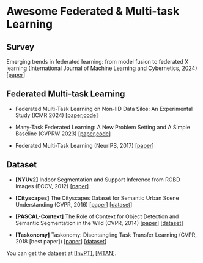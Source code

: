 # Awesome Federated & Multi-task Learning

## Survey
Emerging trends in federated learning: from model fusion to federated X learning (International Journal of Machine Learning and Cybernetics, 2024) [[paper](https://arxiv.org/pdf/2102.12920)]


## Federated Multi-task Learning
* Federated Multi-Task Learning on Non-IID Data Silos: An Experimental Study (ICMR 2024) [[paper](https://arxiv.org/pdf/2402.12876),[code](https://github.com/youngfish42/FMTL-Benchmark)]
* Many-Task Federated Learning: A New Problem Setting and A Simple Baseline (CVPRW 2023) [[paper](https://openaccess.thecvf.com/content/CVPR2023W/FedVision/papers/Cai_Many-Task_Federated_Learning_A_New_Problem_Setting_and_a_Simple_CVPRW_2023_paper.pdf),[code](https://github.com/VITA-Group/MaT-FL?tab=readme-ov-file)]

* Federated Multi-Task Learning (NeurIPS, 2017) [[paper](https://arxiv.org/pdf/1705.10467)]


## Dataset
* **[NYUv2]** Indoor Segmentation and Support Inference from RGBD Images (ECCV, 2012) [[paper](https://cs.nyu.edu/~silberman/papers/indoor_seg_support.pdf)]

* **[Cityscapes]** The Cityscapes Dataset for Semantic Urban Scene Understanding (CVPR, 2016) [[paper](https://ieeexplore.ieee.org/stamp/stamp.jsp?tp=&arnumber=7780719)] [[dataset](https://www.cityscapes-dataset.com/)]

* **[PASCAL-Context]** The Role of Context for Object Detection and Semantic Segmentation in the Wild (CVPR, 2014) [[paper](https://cs.stanford.edu/~roozbeh/pascal-context/mottaghi_et_al_cvpr14.pdf)] [[dataset](https://cs.stanford.edu/~roozbeh/pascal-context/)]

* **[Taskonomy]** Taskonomy: Disentangling Task Transfer Learning (CVPR, 2018 [best paper]) [[paper](https://openaccess.thecvf.com/content_cvpr_2018/papers/Zamir_Taskonomy_Disentangling_Task_CVPR_2018_paper.pdf)] [[dataset](http://taskonomy.stanford.edu/)]

You can get the dataset at [[InvPT](https://github.com/prismformore/Multi-Task-Transformer/tree/main/InvPT)], [[MTAN](https://github.com/lorenmt/mtan)].
